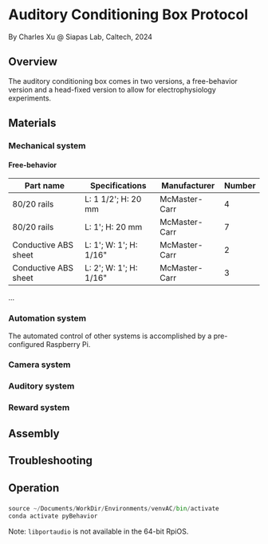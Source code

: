 # Auditory Conditioning Box Protocol

By Charles Xu @ Siapas Lab, Caltech, 2024

## Overview

The auditory conditioning box comes in two versions, a free-behavior version and a head-fixed version to allow for electrophysiology experiments.

## Materials
### Mechanical system
#### Free-behavior

Part name | Specifications | Manufacturer | Number
-|-|-|-
80/20 rails | L: 1 1/2'; H: 20 mm | McMaster-Carr | 4
80/20 rails | L: 1'; H: 20 mm | McMaster-Carr | 7
Conductive ABS sheet | L: 1'; W: 1'; H: 1/16" | McMaster-Carr | 2
Conductive ABS sheet | L: 2'; W: 1'; H: 1/16" | McMaster-Carr | 3
...

### Automation system

The automated control of other systems is accomplished by a pre-configured Raspberry Pi.

### Camera system

### Auditory system

### Reward system

## Assembly

## Troubleshooting

## Operation

### 

```Python
source ~/Documents/WorkDir/Environments/venvAC/bin/activate
conda activate pyBehavior
```

Note: ```libportaudio``` is not available in the 64-bit RpiOS.